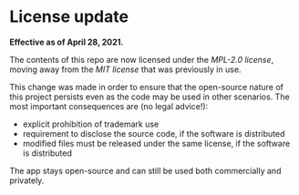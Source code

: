 # License update
**Effective as of April 28, 2021.**

The contents of this repo are now licensed under the *MPL-2.0 license*, moving away from the *MIT license* that was previously in use.

This change was made in order to ensure that the open-source nature of this project persists even as the code may be used in other scenarios. The most important consequences are (no legal advice!):
- explicit prohibition of trademark use
- requirement to disclose the source code, if the software is distributed
- modified files must be released under the same license, if the software is distributed


The app stays open-source and can still be used both commercially and privately.
